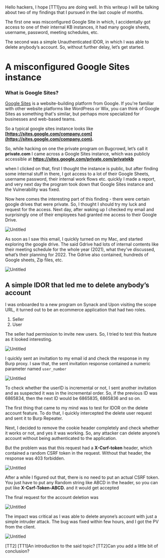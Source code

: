 ﻿Hello hackers, I hope [TT1]you are doing well. In this writeup I will be talking about two of my findings that I pursued in the last couple of months.

The first one was misconfigured Google Site in which, I accidentally got access to one of their internal KB instances, it had many google sheets, username, password, meeting schedules, etc.

The second was a simple Unauthenticated IDOR, in which I was able to delete anybody’s account. So, without further delay, let’s get started.

# A misconfigured Google Sites instance

### What is Google Sites?

[Google Sites](https://gsuite.google.com/products/sites/) is a website-building platform from Google. If you're familiar with other website platforms like WordPress or Wix, you can think of Google Sites as something that's similar, but perhaps more specialized for businesses and web-based teams.

So a typical google sites instance looks like **[https://sites.google.com/company.com](https://sites.google.com/company.com).** 

So, while hacking on one the private program on Bugcrowd, let’s call it **private.com** I came across a Google Sites instance, which was publicly accessible at **https://sites.google.com/private.com/privatekb**

when I clicked on that, first I thought the instance is public, but after finding some internal stuff in there, I got access to a lot of their Google Sheets, username password, their internal work flows etc.  quickly I made a report, and very next day the program took down that Google Sites instance and the Vulnerability was fixed.

Now here comes the interesting part of this finding - there were certain google drives that were private. So, I thought I should try my luck and request for the access. Next day, after waking up I checked my email and surprisingly one of their employees had granted me access to their Google Drive. 

![Untitled](https://s3-us-west-2.amazonaws.com/secure.notion-static.com/1eec1256-3cb0-4d4a-8c9f-dad00f1db9a6/Untitled.png)

As soon as I saw this email, I quickly turned on my Mac, and started exploring the google drive. The said Gdrive had lots of internal contents like their meeting schedule for the whole year (2021), what they’ve discussed, what’s their planning for 2022. The Gdrive also contained, hundreds of Google sheets, Zip files, etc.

![Untitled](https://s3-us-west-2.amazonaws.com/secure.notion-static.com/98ba9310-34aa-4e46-84bb-38116fd1f62d/Untitled.png)

## A simple IDOR that led me to delete anybody’s account

I was onboarded to a new program on Synack and Upon visiting the scope URL, it turned out to be an ecommerce application that had two roles. 

1. Seller
2. User

The seller had permission to invite new users. So, I tried to test this feature as it looked interesting. 

![Untitled](https://s3-us-west-2.amazonaws.com/secure.notion-static.com/61579eb2-d329-4dbd-b259-37db596024ad/Untitled.png)

I quickly sent an invitation to my email id and check the response in my Burp proxy. I saw that, the sent invitation response contained a numeric parameter named `user_number`

![Untitled](https://s3-us-west-2.amazonaws.com/secure.notion-static.com/6a442dae-0901-4961-ae34-2cb875b130ca/Untitled.png)

To check  whether the userID is incremental or not, I sent another invitation and as suspected it was in the incremental order. So, if the previous ID was 6865834, then the next ID would be 6865835, 6865836 and so on.

The first thing that came to my mind was to test for IDOR on the delete account feature. To do that, I quickly intercepted the delete user request and sent it to Burp Repeater.

Next, I decided to remove the cookie header completely and check whether it works or not, and yes it was working. So, any attacker can delete anyone’s account without being authenticated to the application.

But the problem was that this request had a **X-Csrf-token** header, which contained a random CSRF token in the request. Without that header, the response was 403 forbidden.

![Untitled](https://s3-us-west-2.amazonaws.com/secure.notion-static.com/41a752e3-bea9-4ef1-b4ed-8e0223e36f91/Untitled.png)

After a while I figured out that, there is no need to put an actual CSRF token. You just have to put any Random string like ABCD in the header, so you can put like **X-Csrf-Token-ABCD.** and it would get accepted

The final request for the account deletion was

![Untitled](https://s3-us-west-2.amazonaws.com/secure.notion-static.com/9f33b7a7-4a17-4277-aa46-a61b4f7bda4f/Untitled.png)

The impact was critical as I was able to delete anyone’s account with just a simple intruder attack. The bug was fixed within few hours, and I got the PV from the client.

 

![Untitled](https://s3-us-west-2.amazonaws.com/secure.notion-static.com/9609f581-c6e2-4e8f-9ba1-92439dca6168/Untitled.png)


[TT2]
[TT1]An introduction to the said topic?
[TT2]Can you add a little bit of conclusion?
